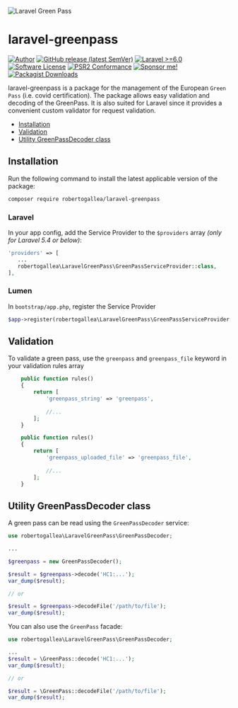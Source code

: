 ![Laravel Green Pass](https://banners.beyondco.de/Laravel%20Green%20Pass.png?theme=light&packageManager=composer+require&packageName=robertogallea%2Flaravel-greenpass&pattern=charlieBrown&style=style_1&description=Green+Pass+validation+and+decoding+is+a+breeze&md=1&showWatermark=0&fontSize=100px&images=identification&widths=200&heights=auto)

# laravel-greenpass

[![Author][ico-author]][link-author]
[![GitHub release (latest SemVer)][ico-release]][link-release]
[![Laravel >=6.0][ico-laravel]][link-laravel]
[![Software License][ico-license]](LICENSE.md)
[![PSR2 Conformance][ico-styleci]][link-styleci]
[![Sponsor me!][ico-sponsor]][link-sponsor]
[![Packagist Downloads][ico-downloads]][link-downloads]

laravel-greenpass is a package for the management of the European <code>Green Pass</code> (i.e. covid certification).
The package allows easy validation and decoding of the GreenPass. It is also suited for Laravel since it provides a
convenient custom validator for request validation.

- [Installation](#installation)
- [Validation](#validation)
- [Utility GreenPassDecoder class](#utility-greenpassdecoder-class)



## Installation

Run the following command to install the latest applicable version of the package:

```bash
composer require robertogallea/laravel-greenpass
```

### Laravel

In your app config, add the Service Provider to the `$providers` array *(only for Laravel 5.4 or below)*:

 ```php
'providers' => [
    ...
    robertogallea\LaravelGreenPass\GreenPassServiceProvider::class,
],
```

### Lumen

In `bootstrap/app.php`, register the Service Provider

```php
$app->register(robertogallea\LaravelGreenPass\GreenPassServiceProvider::class);
```

## Validation

To validate a green pass, use the `greenpass` and  `greenpass_file` keyword in your validation rules array

```php
    public function rules()
    {
        return [
            'greenpass_string' => 'greenpass',
            
            //...
        ];
    }
```

```php
    public function rules()
    {
        return [
            'greenpass_uploaded_file' => 'greenpass_file',
            
            //...
        ];
    }
```

## Utility GreenPassDecoder class

A green pass can be read using the `GreenPassDecoder` service:


```php
use robertogallea\LaravelGreenPass\GreenPassDecoder;

...

$greenpass = new GreenPassDecoder();

$result = $greenpass->decode('HC1:...');
var_dump($result);

// or

$result = $greenpass->decodeFile('/path/to/file');
var_dump($result);
```

You can also use the `GreenPass` facade:

```php
use robertogallea\LaravelGreenPass\GreenPassDecoder;

...
$result = \GreenPass::decode('HC1:...');
var_dump($result);

// or

$result = \GreenPass::decodeFile('/path/to/file');
var_dump($result);
```


[ico-author]: https://img.shields.io/static/v1?label=author&message=robgallea&color=50ABF1&logo=twitter&style=flat-square
[ico-release]: https://img.shields.io/github/v/release/robertogallea/laravel-greenpass
[ico-downloads]: https://img.shields.io/packagist/dt/robertogallea/laravel-greenpass
[ico-laravel]: https://img.shields.io/static/v1?label=laravel&message=%E2%89%A56.0&color=ff2d20&logo=laravel&style=flat-square
[ico-sponsor]: https://img.shields.io/static/v1?label=Sponsor&message=%E2%9D%A4&logo=GitHub&link=https://github.com/sponsors/robertogallea
[ico-license]: https://img.shields.io/badge/license-MIT-brightgreen.svg?style=flat-square
[ico-styleci]: https://styleci.io/repos/177130582/shield

[link-author]: https://twitter.com/robgallea
[link-release]: https://github.com/robertogallea/laravel-greenpass
[link-downloads]: https://packagist.org/packages/robertogallea/laravel-greenpass
[link-laravel]: https://laravel.com
[link-sponsor]: https://github.com/sponsors/robertogallea
[link-styleci]: https://styleci.io/repos/17713058s2/